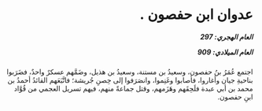 <h1 dir="rtl">عدوان ابن حفصون .</h1>

<h5 dir="rtl">العام الهجري:  297

العام الميلادي: 909

</h5>

<p dir="rtl">اجتمع عُمَرُ بنُ حفصون، وسعيدُ بن مستنة، وسعيدُ بن هذيل، وضَمَّهم عسكرٌ واحدٌ، فضَرَبوا بناحيةِ جيان وأغاروا، فأصابوا وغَنِموا، وانصَرَفوا إلى حِصنِ جُريشة؛ فاتَّبَعَهم القائدُ أحمدُ بن محمد بن أبي عبدة فلَحِقَهم وهَزَمهم، وقتل جماعةً منهم، فيهم تسريل العجمي من قُوَّاد ابنِ حفصون.</p></br>

